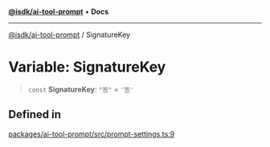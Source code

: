 [**@isdk/ai-tool-prompt**](../README.md) • **Docs**

***

[@isdk/ai-tool-prompt](../globals.md) / SignatureKey

# Variable: SignatureKey

> `const` **SignatureKey**: `"签"` = `'签'`

## Defined in

[packages/ai-tool-prompt/src/prompt-settings.ts:9](https://github.com/isdk/ai-tool-prompt.js/blob/cf3fc2758759b055a3b34708f92339dcf4ac415b/src/prompt-settings.ts#L9)
